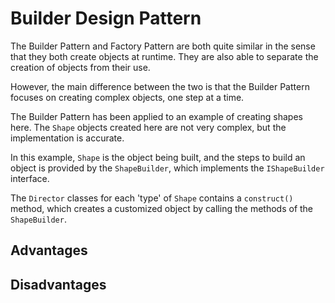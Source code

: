 # Builder Design Pattern

The Builder Pattern and Factory Pattern are both quite similar in the sense that they both create objects at runtime. They are also able to separate the creation of objects from their use.

However, the main difference between the two is that the Builder Pattern focuses on creating complex objects, one step at a time.

The Builder Pattern has been applied to an example of creating shapes here. The `Shape` objects created here are not very complex, but the implementation is accurate.

In this example, `Shape` is the object being built, and the steps to build an object is provided by the `ShapeBuilder`, which implements the `IShapeBuilder` interface.

The `Director` classes for each 'type' of `Shape` contains a `construct()` method, which creates a customized object by calling the methods of the `ShapeBuilder`.

## Advantages

## Disadvantages